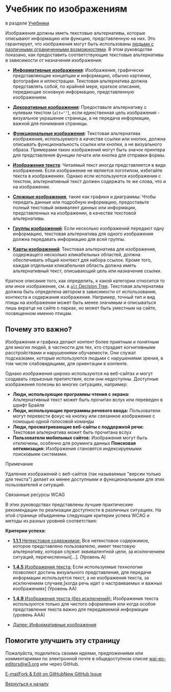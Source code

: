 Учебник по изображениям
===============

в разделе [Учебники](/WAI/tutorials/)

Изображения должны иметь текстовые альтернативы, которые описывают информацию или функцию, представленную на них. Это гарантирует, что изображения могут быть использованы [людьми с различными ограниченными возможностями](#why-is-this-important). В этом руководстве показано, как предоставить соответствующие текстовые альтернативы в зависимости от назначения изображения:

* **[Информативные изображения](informative-images/README.md)**: Изображения, графически представляющие концепции и информацию, обычно картинки, фотографии и иллюстрации. Текстовая альтернатива должна представлять собой, по крайней мере, краткое описание, передающее основную информацию, представленную изображением.

* **[Декоративные изображения](decorative-images/README.md)**: Предоставьте альтернативу с нулевым текстом (`alt=""`), если единственная цель изображения - визуальное украшение страницы, а не передача информации, важной для понимания страницы.

* **[Функциональные изображения](functional-images/README.md)**: Текстовая альтернатива изображения, используемого в качестве ссылки или кнопки, должна описывать функциональность ссылки или кнопки, а не визуального образа. Примерами таких изображений могут быть значок принтера для представления функции печати или кнопка для отправки формы.

* **[Изображения текста](images-of-text/README.md)**: Читаемый текст иногда представляется в виде изображения. Если изображение не является логотипом, избегайте текста в изображениях. Однако если используются изображения с текстом, альтернативный текст должен содержать те же слова, что и на изображении.

* **[Сложные изображения](complex-images/README.md)**, такие как графики и диаграммы: Чтобы передать данные или подробную информацию, предоставьте полный текстовый эквивалент данных или информации, представленных на изображении, в качестве текстовой альтернативы.

* **[Группы изображений](groups-of-images/README.md)**: Если несколько изображений передают одну информацию, текстовая альтернатива для одного изображения должна передавать информацию для всей группы.

* **[Карты изображений](image-maps/README.md)**: Текстовая альтернатива для изображения, содержащего несколько кликабельных областей, должна обеспечивать общий контекст для набора ссылок. Кроме того, каждая отдельная кликабельная область должна иметь альтернативный текст, описывающий цель или назначение ссылки.


Краткое описание того, как определить, к какой категории относится то или иное изображение, см. в [`alt` Decision Tree](/WAI/tutorials/images/decision-tree/). Текстовая альтернатива должна быть определена автором в зависимости от использования, контекста и содержания изображения. Например, точный тип и вид птицы на изображении может быть менее значимым и описываться лишь вкратце на сайте о парках, но может быть уместным на сайте, посвященном именно птицам.

Почему это важно?
----------------------

Изображения и графика делают контент более приятным и понятным для многих людей, в частности для тех, кто страдает когнитивными расстройствами и нарушениями обучаемости. Они служат подсказками, которые используются людьми с нарушениями зрения, в том числе слабовидящими, для ориентации в контенте.

Однако изображения широко используются на веб-сайтах и могут создавать серьезные препятствия, если они недоступны. Доступные изображения полезны во многих ситуациях, например:

* **Люди, использующие программы чтения с экрана:** Альтернативный текст может быть прочитан вслух или переведен в шрифт Брайля
* **Люди, использующие программы речевого ввода:** Пользователи могут перевести фокус на кнопку или связанное изображение с помощью одной голосовой команды
* **Люди, просматривающие веб-сайты с поддержкой речи:** Текстовая альтернатива может быть прочитана вслух
* **Пользователи мобильных сайтов:** Изображения могут быть отключены, особенно для роуминга данных
  **Поисковая оптимизация:** Изображения становятся индексируемыми поисковыми системами.

Примечание

Удаление изображений с веб-сайтов (так называемые "версии только для текста") делает их менее доступными и функциональными для этих пользователей и ситуаций.

Связанные ресурсы WCAG

В этих руководствах представлены лучшие практические рекомендации по реализации доступности в различных ситуациях. На этой странице объединены следующие критерии успеха WCAG и методы из разных уровней соответствия:

**Критерии успеха:**

* [**1.1.1** Нетекстовое содержимое:](https://www.w3.org/WAI/WCAG21/quickref/#qr-text-equiv-all) Все нетекстовое содержимое, которое представлено пользователю, имеет текстовую альтернативу, которая служит эквивалентной цели, за исключением ситуаций, перечисленных\[...\]. (Уровень A)
* [**1.4.5** Изображения текста:](https://www.w3.org/WAI/WCAG21/quickref/#qr-visual-audio-contrast-text-presentation) Если используемые технологии позволяют достичь визуального представления, для передачи информации используется текст, а не изображения текста, за исключением случаев,\[когда речь идет о настраиваемых и важных изображениях\] (Уровень АА)
* [**1.4.9** Изображения текста (без исключений):](https://www.w3.org/WAI/WCAG21/quickref/#qr-visual-audio-contrast-text-images) Изображения текста используются только для чистого оформления или когда особое представление текста важно для передаваемой информации (уровень ААА)

* [Далее: Информативные изображения](/WAI/tutorials/images/informative/)

Помогите улучшить эту страницу
----------------------

Пожалуйста, поделитесь своими идеями, предложениями или комментариями по электронной почте в общедоступном списке [wai-eo-editors@w3.org](mailto:wai-eo-editors@w3.org?subject=%5Ben%5D%20Images%20Tutorial&body=%5Bput%20comment%20here...%5D%0A%0A) или через GitHub.

[E-mail](mailto:wai-eo-editors@w3.org?subject=%5Ben%5D%20Images%20Tutorial&body=%5Bput%20comment%20here...%5D%0A%0A)[Fork & Edit on GitHub](https://github.com/w3c/wai-tutorials/edit/master-2.0/content/images/index.md)[New GitHub Issue](https://github.com/w3c/wai-tutorials/issues/new?template=content-issue.yml&wai-url=https://www.w3.org/WAI/tutorials/images/)

[Вернуться к началу](#top)
